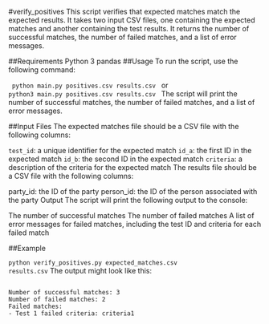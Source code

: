  #verify_positives
This script verifies that expected matches match the expected results. It takes two input CSV files, one containing the expected matches and another containing the test results. It returns the number of successful matches, the number of failed matches, and a list of error messages.

##Requirements
Python 3
pandas
##Usage
To run the script, use the following command:


<code> python main.py positives.csv results.csv </code>
or
<code> python3 main.py positives.csv results.csv </code>
The script will print the number of successful matches, the number of failed matches, and a list of error messages.

##Input Files
The expected matches file should be a CSV file with the following columns:

<code>test_id</code>: a unique identifier for the expected match
<code>id_a</code>: the first ID in the expected match
<code>id_b</code>: the second ID in the expected match
<code>criteria</code>: a description of the criteria for the expected match
The results file should be a CSV file with the following columns:

party_id: the ID of the party
person_id: the ID of the person associated with the party
Output
The script will print the following output to the console:

The number of successful matches
The number of failed matches
A list of error messages for failed matches, including the test ID and criteria for each failed match

##Example

<code>python verify_positives.py expected_matches.csv results.csv</code>
The output might look like this:

<code>
Number of successful matches: 3
Number of failed matches: 2
Failed matches:
- Test 1 failed criteria: criteria1
</code>
